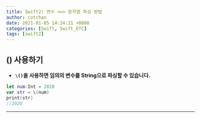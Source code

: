 ```yaml
---
title: Swift2) 변수 <=> 문자열 파싱 방법
author: cotchan
date: 2021-01-05 14:24:21 +0800
categories: [Swift, Swift_ETC]
tags: [swift2]
---
```


## \() 사용하기

+ **`\()`을 사용하면 임의의 변수를 String으로 파싱할 수 있습니다.**

```swift
let num:Int = 2020
var str = \(num)
print(str)
//2020
```

---
